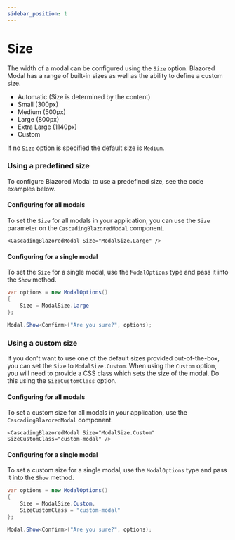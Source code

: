 ```yaml
---
sidebar_position: 1
---
```


# Size

The width of a modal can be configured using the `Size` option. Blazored Modal has a range of built-in sizes as well as the ability to define a custom size.

- Automatic (Size is determined by the content)
- Small (300px)
- Medium (500px)
- Large (800px)
- Extra Large (1140px)
- Custom

If no `Size` option is specified the default size is `Medium`.

### Using a predefined size
To configure Blazored Modal to use a predefined size, see the code examples below.

#### Configuring for all modals
To set the `Size` for all modals in your application, you can use the `Size` parameter on the `CascadingBlazoredModal` component.

```razor
<CascadingBlazoredModal Size="ModalSize.Large" />
```

#### Configuring for a single modal
To set the `Size` for a single modal, use the `ModalOptions` type and pass it into the `Show` method.

```csharp
var options = new ModalOptions() 
{ 
    Size = ModalSize.Large 
};

Modal.Show<Confirm>("Are you sure?", options);
```

### Using a custom size
If you don't want to use one of the default sizes provided out-of-the-box, you can set the `Size` to `ModalSize.Custom`. When using the `Custom` option, you will need to provide a CSS class which sets the size of the modal. Do this using the `SizeCustomClass` option. 

#### Configuring for all modals
To set a custom size for all modals in your application, use the `CascadingBlazoredModal` component.

```razor
<CascadingBlazoredModal Size="ModalSize.Custom" SizeCustomClass="custom-modal" />
```

#### Configuring for a single modal
To set a custom size for a single modal, use the `ModalOptions` type and pass it into the `Show` method.

```csharp
var options = new ModalOptions() 
{ 
    Size = ModalSize.Custom,
    SizeCustomClass = "custom-modal"
};

Modal.Show<Confirm>("Are you sure?", options);
```